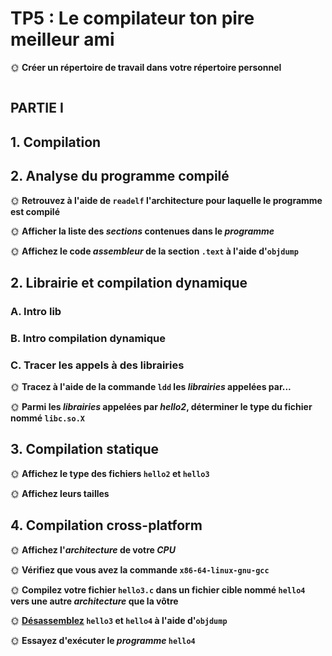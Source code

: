 # TP5 : Le compilateur ton pire meilleur ami

🌞 **Créer un répertoire de travail dans votre répertoire personnel**

```

```

## PARTIE I 

## 1. Compilation

## 2. Analyse du programme compilé


🌞 **Retrouvez à l'aide de `readelf` l'architecture pour laquelle le programme est compilé**



🌞 **Afficher la liste des *sections* contenues dans le *programme***


🌞 **Affichez le code *assembleur* de la section `.text` à l'aide d'`objdump`**

## 2. Librairie et compilation dynamique

### A. Intro lib

### B. Intro compilation dynamique


### C. Tracer les appels à des librairies

🌞 **Tracez à l'aide de la commande `ldd` les *librairies* appelées par...**


🌞 **Parmi les *librairies* appelées par *hello2*, déterminer le type du fichier nommé `libc.so.X`**

## 3. Compilation statique


🌞 **Affichez le type des fichiers `hello2` et `hello3`**


🌞 **Affichez leurs tailles**


## 4. Compilation cross-platform

🌞 **Affichez l'*architecture* de votre *CPU***



🌞 **Vérifiez que vous avez la commande `x86-64-linux-gnu-gcc`**



🌞 **Compilez votre fichier `hello3.c` dans un fichier cible nommé `hello4` vers une autre *architecture* que la vôtre**



🌞 **[Désassemblez](../../cours/memo/glossary.md#désassembler) `hello3` et `hello4` à l'aide d'`objdump`**



🌞 **Essayez d'exécuter le *programme* `hello4`**